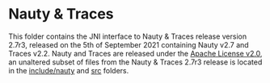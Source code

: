 # Nauty & Traces
This folder contains the JNI interface to Nauty & Traces release version 2.7r3, released on the 5th of September 2021 containing Nauty v2.7 and Traces v2.2. Nauty and Traces are released under the [Apache License v2.0](https://www.apache.org/licenses/LICENSE-2.0), an unaltered subset of files from the Nauty & Traces 2.7r3 release is located in the [include/nauty](include/nauty) and [src](src) folders.